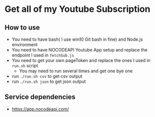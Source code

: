 # Get all of my Youtube Subscription

## How to use
- You need to have bash( I use win10 Git bash in fine) and Node.js environment
- You need to have NOCODEAPI Youtube App setup and replace the endpoint I used in `fetchSub.js`
- You need to get your own pageToken and replace the ones I used in `run.sh` script
  - You may need to run several times and get one bye one
- run `./run.sh csv`  to get csv output
- run `./run.sh json`  to get json output


## Service dependencies
- https://app.nocodeapi.com/
